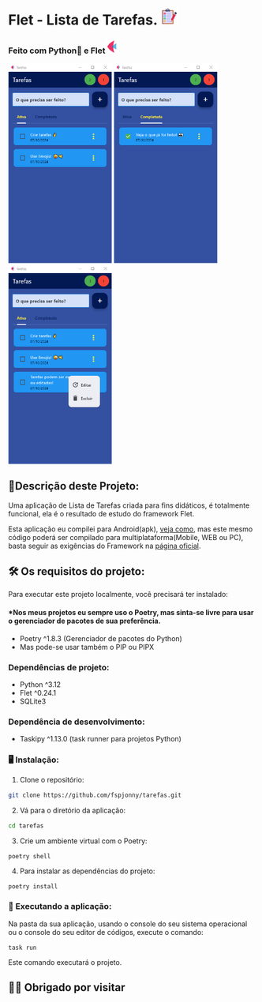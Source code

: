 # Flet - Lista de Tarefas. <img src="./tarefas/assets/icon.png" width="35"/>   

### Feito com Python🐍 e Flet![](./telas/image.png)

<img src="./telas/tela1.png" width="210"/>
<img src="./telas/tela2.png" width="210"/>
<img src="./telas/tela3.png" width="210"/>

## 📙Descrição deste Projeto:

Uma aplicação de Lista de Tarefas criada para fins didáticos, é totalmente funcional, ela é o resultado de estudo do framework Flet.  

Esta aplicação eu compilei para Android(apk), [veja como](https://flet.dev/docs/publish/android/#flet-build-apk), mas este mesmo código poderá ser compilado para multiplataforma(Mobile, WEB ou PC), basta seguir as exigências do Framework na [página oficial](https://flet.dev/).

## 🛠️ Os requisitos do projeto:

Para executar este projeto localmente, você precisará ter instalado:  

#### *Nos meus projetos eu sempre uso o Poetry, mas sinta-se livre para usar o gerenciador de pacotes de sua preferência.

- Poetry ^1.8.3 (Gerenciador de pacotes do Python)  
- Mas pode-se usar também o PIP ou PIPX  

### Dependências de projeto:
- Python ^3.12
- Flet ^0.24.1
- SQLite3

### Dependência de desenvolvimento:
- Taskipy ^1.13.0 (task runner para projetos Python)

### 🖥️ Instalação:

1. Clone o repositório:
```bash
git clone https://github.com/fspjonny/tarefas.git
```

2. Vá para o diretório da aplicação:
```bash
cd tarefas
```

3. Crie um ambiente virtual com o Poetry:
```
poetry shell
```

4. Para instalar as dependências do projeto:
```
poetry install
```

### 🚀 Executando a aplicação:

Na pasta da sua aplicação, usando o console do seu sistema operacional ou o console do seu editor de códigos, execute o comando:
```bash
task run
```
Este comando executará o projeto.  

## 👋😃 Obrigado por visitar
